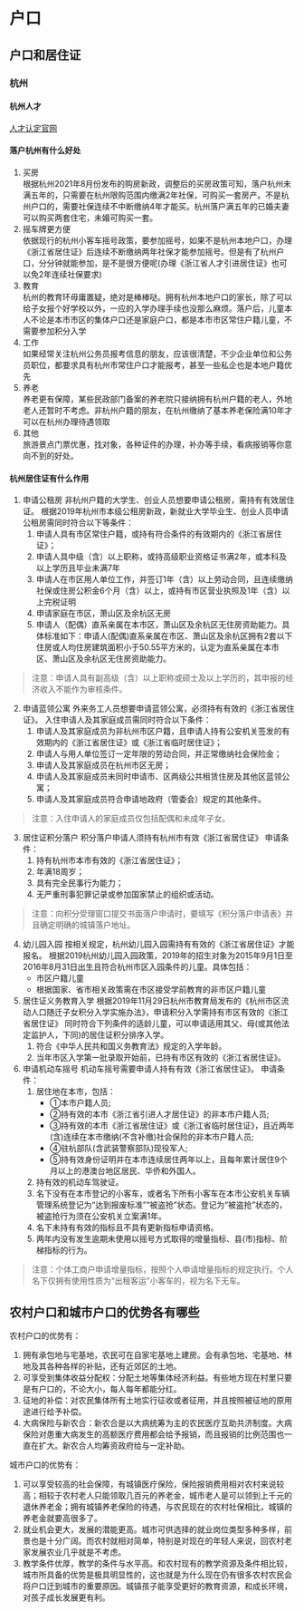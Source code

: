 # 户口

## 户口和居住证

### 杭州

#### 杭州人才

[人才认定官网](https://rc.hzrs.hangzhou.gov.cn/articles/detail/6679.html)

#### 落户杭州有什么好处

1. 买房  
根据杭州2021年8月份发布的购房新政，调整后的买房政策可知，落户杭州未满五年的，只需要在杭州限购范围内缴满2年社保，可购买一套房产。不是杭州户口的，需要社保连续不中断缴纳4年才能买。杭州落户满五年的已婚夫妻可以购买两套住宅，未婚可购买一套。
2. 摇车牌更方便  
依据现行的杭州小客车摇号政策，要参加摇号，如果不是杭州本地户口，办理《浙江省居住证》后连续不断缴纳两年社保才能参加摇号。但是有了杭州户口，分分钟就能参加，是不是很方便呢(办理《浙江省人才引进居住证》也可以免2年连续社保要求)
3. 教育  
杭州的教育环毋庸置疑，绝对是棒棒哒。拥有杭州本地户口的家长，除了可以给子女报个好学校以外，一应的入学办理手续也没那么麻烦。落户后，儿童本人不论是本市市区的集体户口还是家庭户口，都是本市市区常住户籍儿童，不需要参加积分入学
4. 工作  
如果经常关注杭州公务员报考信息的朋友，应该很清楚，不少企业单位和公务员职位，都要求具有杭州市常住户口才能报考，甚至一些私企也是本地户籍优先
5. 养老  
养老更有保障，某些民政部门备案的养老院只接纳拥有杭州户籍的老人，外地老人还暂时不考虑。非杭州户籍的朋友，在杭州缴纳了基本养老保险满10年才可以在杭州办理待遇领取
6. 其他  
旅游景点门票优惠，找对象，各种证件的办理，补办等手续，看病报销等你意向不到的好处。

#### 杭州居住证有什么作用

1. 申请公租房
非杭州户籍的大学生、创业人员想要申请公租房，需持有有效居住证。
根据2019年杭州市本级公租房新政，新就业大学毕业生、创业人员申请公租房需同时符合以下等条件：
    1. 申请人具有市区常住户籍，或持有符合条件的有效期内的《浙江省居住证》；
    2. 申请人具中级（含）以上职称，或持高级职业资格证书满2年，或本科及以上学历且毕业未满7年
    3. 申请人在市区用人单位工作，并签订1年（含）以上劳动合同，且连续缴纳社保或住房公积金6个月（含）以上，或持有市区营业执照及1年（含）以上完税证明
    4. 申请家庭在市区，萧山区及余杭区无房
    5. 申请人（配偶）直系亲属在本市区，萧山区及余杭区无住房资助能力。具体标准如下：申请人(配偶)直系亲属在市区、萧山区及余杭区拥有2套以下住房或人均住房建筑面积小于50.55平方米的，认定为直系亲属在本市区、萧山区及余杭区无住房资助能力。

> 注意：申请人具有副高级（含）以上职称或硕士及以上学历的，其申报的经济收入不能作为审核条件。

2. 申请蓝领公寓
外来务工人员想要申请蓝领公寓，必须持有有效的《浙江省居住证》。
入住申请人及其家庭成员需同时符合以下条件：
    1. 申请人及其家庭成员为非杭州市区户籍，且申请人持有公安机关签发的有效期内的《浙江省居住证》或《浙江省临时居住证》；
    2. 申请人与用人单位签订一定年限的劳动合同，并正常缴纳社会保险金；
    3. 申请人及其家庭成员在杭州市区无房；
    4. 申请人及其家庭成员未同时申请市、区两级公共租赁住房及其他区蓝领公寓；
    5. 申请人及其家庭成员符合申请地政府（管委会）规定的其他条件。

>注意：入住申请人的家庭成员仅包括配偶和未成年子女。

3. 居住证积分落户
积分落户申请人须持有杭州市有效《浙江省居住证》
申请条件：
    1. 持有杭州市本市有效的《浙江省居住证》；
    2. 年满18周岁；
    3. 具有完全民事行为能力；
    4. 无严重刑事犯罪记录或参加国家禁止的组织或活动。

>注意：向积分受理窗口提交书面落户申请时，要填写《积分落户申请表》并且确定明确的城镇落户地址。

4. 幼儿园入园
按相关规定，杭州幼儿园入园需持有有效的《浙江省居住证》才能报名。
根据2019杭州幼儿园入园政策，2019年的招生对象为2015年9月1日至2016年8月31日出生且符合杭州市区入园条件的儿童。具体包括：
    - 市区户籍儿童
    - 根据国家、省市相关政策需在市区接受学前教育的非市区户籍儿童
5. 居住证义务教育入学
根据2019年11月29日杭州市教育局发布的《杭州市区流动人口随迁子女积分入学实施办法》，申请积分入学需持有市区有效的《浙江省居住证》
同时符合下列条件的适龄儿童，可以申请适用其父、母(或其他法定监护人，下同)的居住证积分排序入学。
    1. 符合《中华人民共和国义务教育法》规定的入学年龄。
    2. 当年市区入学第一批录取开始前，已持有市区有效的《浙江省居住证》。
6. 申请机动车摇号
机动车摇号需要申请人持有有效《浙江省居住证》。
申请条件：
    1. 居住地在本市，包括：
        - ①本市户籍人员;
        - ②持有效的本市《浙江省引进人才居住证》的非本市户籍人员;
        - ③持有效的本市《浙江省居住证》或《浙江省临时居住证》，且近两年(含)连续在本市缴纳(不含补缴)社会保险的非本市户籍人员;
        - ④驻杭部队(含武装警察部队)现役军人;
        - ⑤持有效身份证明并在本市连续居住两年以上，且每年累计居住9个月以上的港澳台地区居民、华侨和外国人。
    2. 持有效的机动车驾驶证。
    3. 名下没有在本市登记的小客车，或者名下所有小客车在本市公安机关车辆管理系统登记为“达到报废标准”“被盗抢”状态。登记为“被盗抢”状态的，被盗抢行为须在公安机关立案满1年。
    4. 名下未持有有效的指标且不具有更新指标申请资格。
    5. 两年内没有发生逾期未使用以摇号方式取得的增量指标、县(市)指标、阶梯指标的行为。

> 注意：个体工商户申请增量指标，按照个人申请增量指标的规定执行。个人名下仅拥有使用性质为“出租客运”小客车的，视为名下无车。

## 农村户口和城市户口的优势各有哪些

农村户口的优势有：

1. 拥有承包地与宅基地，农民可在自家宅基地上建房。会有承包地、宅基地、林地及其各种各样的补贴，还有近郊区的土地。
2. 可享受到集体收益分配权：分配土地等集体经济利益。有些地方现在村里只要是有户口的，不论大小，每人每年都能分红。
3. 征地的补偿：对农民集体所有土地实行征收或者征用，并且按照被征地的原用途进行给予补偿。
4. 大病保险与新农合：新农合是以大病统筹为主的农民医疗互助共济制度。大病保险对患重大病发生的高额医疗费用都会给予报销，而且报销的比例范围也一直在扩大。新农合人均筹资政府给与一定补助。

城市户口的优势有：

1. 可以享受较高的社会保障，有城镇医疗保险，保险报销费用相对农村来说较高；相较于农村老人只能领取几百元的养老金，城市老人是可以领到上千元的退休养老金；拥有城镇养老保险的待遇，与农民现在的农村社保相比，城镇的养老金就要高很多了。
2. 就业机会更大，发展的潜能更高。城市可供选择的就业岗位类型多种多样，前景也是十分广阔。而农村就相对简单，特别是对现在的年轻人来说，回农村老家发展农业几乎就是不考虑。
3. 教学条件优厚，教学的条件与水平高。和农村现有的教学资源及条件相比较，城市所具备的优势是极具明显性的，这也就是为什么现在仍有很多农村农民会将户口迁到城市的重要原因。城镇孩子能享受更好的教育资源，和成长环境，对孩子成长发展更有利。

